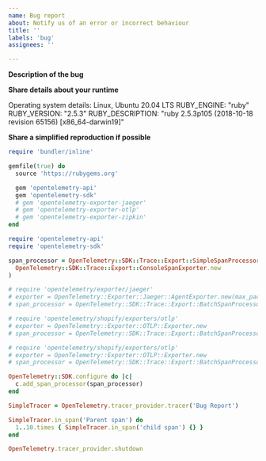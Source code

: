 ```yaml
---
name: Bug report
about: Notify us of an error or incorrect behaviour
title: ''
labels: 'bug'
assignees: ''

---
```


<!--

NOTE: Please use this form to submit bugs or demonstrations of non spec compliant behaviour

-->

**Description of the bug**

<!--

If this for behaviour that is not compliant with the OpenTelemetry Specification, please describe
what happened and what you expected with a link to the relevant portion of the spec.

-->

**Share details about your runtime**

Operating system details: Linux, Ubuntu 20.04 LTS
RUBY_ENGINE: "ruby"
RUBY_VERSION: "2.5.3"
RUBY_DESCRIPTION: "ruby 2.5.3p105 (2018-10-18 revision 65156) [x86_64-darwin19]"

**Share a simplified reproduction if possible**

```rb
require 'bundler/inline'

gemfile(true) do
  source 'https://rubygems.org'

  gem 'opentelemetry-api'
  gem 'opentelemetry-sdk'
  # gem 'opentelemetry-exporter-jaeger'
  # gem 'opentelemetry-exporter-otlp'
  # gem 'opentelemetry-exporter-zipkin'
end

require 'opentelemetry-api'
require 'opentelemetry-sdk'

span_processor = OpenTelemetry::SDK::Trace::Export::SimpleSpanProcessor.new(
  OpenTelemetry::SDK::Trace::Export::ConsoleSpanExporter.new
)

# require 'opentelemetry/exporter/jaeger'
# exporter = OpenTelemetry::Exporter::Jaeger::AgentExporter.new(max_packet_size: 9 * 1024)
# span_processor = OpenTelemetry::SDK::Trace::Export::BatchSpanProcessor.new(exporter)

# require 'opentelemetry/shopify/exporters/otlp'
# exporter = OpenTelemetry::Exporter::OTLP::Exporter.new
# span_processor = OpenTelemetry::SDK::Trace::Export::BatchSpanProcessor.new(exporter)

# require 'opentelemetry/shopify/exporters/otlp'
# exporter = OpenTelemetry::Exporter::OTLP::Exporter.new
# span_processor = OpenTelemetry::SDK::Trace::Export::BatchSpanProcessor.new(exporter)

OpenTelemetry::SDK.configure do |c|
  c.add_span_processor(span_processor)
end

SimpleTracer = OpenTelemetry.tracer_provider.tracer('Bug Report')

SimpleTracer.in_span('Parent span') do
  1..10.times { SimpleTracer.in_span('child span') {} }
end

OpenTelemetry.tracer_provider.shutdown
```
